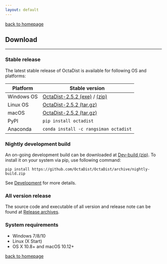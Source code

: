 ```yaml
---
layout: default
---
```

[back to homepage](./)

## Download
***

### Stable release

The latest stable release of OctaDist is available for following OS and platforms: 

|   Platform   | Stable version |
|--------------|----------------|
|  Windows OS  | [OctaDist-2.5.2 (exe)][WinOS_exe] / [(zip)][WinOS_zip] |
|  Linux OS    | [OctaDist-2.5.2 (tar.gz)][LinOS_tar]  |
|  macOS       | [OctaDist-2.5.2 (tar.gz)][macOS_tar]  |
|  PyPI        | `pip install octadist`                |
|  Anaconda    | `conda install -c rangsiman octadist` |

[WinOS_exe]: https://github.com/OctaDist/OctaDist/releases/download/v.2.5.2/OctaDist-2.5.2-Win-x86-64.exe
[WinOS_zip]: https://github.com/OctaDist/OctaDist/releases/download/v.2.5.2/OctaDist-2.5.2-Win-x86-64.zip
[LinOS_tar]: https://github.com/OctaDist/OctaDist/releases/download/v.2.5.2/OctaDist-2.5.2-Linux-x86-64.tar.gz
[macOS_mac]: https://github.com/OctaDist/OctaDist/releases/download/v.2.5.2/OctaDist-2.5.2-macOS-x86-64
[macOS_tar]: https://github.com/OctaDist/OctaDist/releases/download/v.2.5.2/OctaDist-2.5.2-macOS-x86-64.tar.gz

### Nightly development build

An on-going development build can be downloaded at [Dev-build (zip)][Dev-link].
To install it on your system via pip, use following command:

[Dev-link]: https://github.com/OctaDist/OctaDist/archive/nightly-build.zip

```
pip install https://github.com/OctaDist/OctaDist/archive/nightly-build.zip
```

See [Development](./development.md) for more details.

### All version release

The source code and executable of all version and release note can be found at 
[Release archives](release-archives.md).


### System requirements

- Windows 7/8/10
- Linux (X Start)
- OS X 10.8+ and macOS 10.12+

[back to homepage](./)
